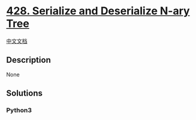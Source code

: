 # [428. Serialize and Deserialize N-ary Tree](https://leetcode.com/problems/serialize-and-deserialize-n-ary-tree)

[中文文档](/leetcode/0400-0499/0428.Serialize%20and%20Deserialize%20N-ary%20Tree/README.md)

## Description

None

## Solutions

<!-- tabs:start -->

### **Python3**

```python

```

<!-- tabs:end -->
